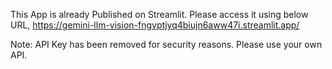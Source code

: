 This App is already Published on Streamlit. Please access it using below URL,
https://gemini-llm-vision-fngvptjyq4biujn6aww47i.streamlit.app/

Note: API Key has been removed for security reasons. Please use your own API. 
